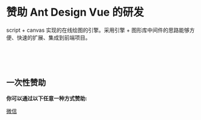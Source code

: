 #  赞助 Ant Design Vue 的研发
script + canvas 实现的在线绘图的引擎。采用引擎 + 图形库中间件的思路能够方便、快速的扩展、集成到前端项目。

<br>
<br>
<br>

## 一次性赞助

**你可以通过以下任意一种方式赞助:**

<a target="_blank" href="https://cdn.nlark.com/yuque/0/2020/png/179380/1584515404421-31fb07ab-7c14-4aa4-a942-834447cb89f8.png">微信</a>


 
